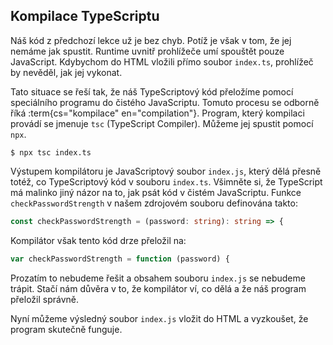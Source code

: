 ## Kompilace TypeScriptu

Náš kód z předchozí lekce už je bez chyb. Potíž je však v tom, že jej nemáme jak spustit. Runtime uvnitř prohlížeče umí spouštět pouze JavaScript. Kdybychom do HTML vložili přímo soubor `index.ts`, prohlížeč by nevěděl, jak jej vykonat.

Tato situace se řeší tak, že náš TypeScriptový kód přeložíme pomocí speciálního programu do čistého JavaScriptu. Tomuto procesu se odborně říká :term{cs="kompilace" en="compilation"}. Program, který kompilaci provádí se jmenuje `tsc` (TypeScript Compiler). Můžeme jej spustit pomocí `npx`.

```
$ npx tsc index.ts
```

Výstupem kompilátoru je JavaScriptový soubor `index.js`, který dělá přesně totéž, co TypeScriptový kód v souboru `index.ts`. Všimněte si, že TypeScript má malinko jiný názor na to, jak psát kód v čistém JavaScriptu. Funkce `checkPasswordStrength` v našem zdrojovém souboru definována takto:

```ts
const checkPasswordStrength = (password: string): string => {
```

Kompilátor však tento kód drze přeložil na:

```js
var checkPasswordStrength = function (password) {
```

Prozatím to nebudeme řešit a obsahem souboru `index.js` se nebudeme trápit. Stačí nám důvěra v to, že kompilátor ví, co dělá a že náš program přeložil správně.

Nyní můžeme výsledný soubor `index.js` vložit do HTML a vyzkoušet, že program skutečně funguje.

